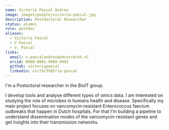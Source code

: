 ```yaml
---
name: Victoria Pascal Andreu
image: images/people/victoria-pascal.jpg
description: Postdoctoral Researcher
status: alumni
role: postdoc
aliases:
  - Victoria Pascal
  - V Pascal
  - V. Pascal 
links:
  email: v.pascalandreu@umcutrecht.nl
  orcid: 0000-0001-9609-9401
  github: victoriapascal
  linkedin: vict%C3%B2ria-pascal
---
```


I'm a Postoctoral researcher in the BioIT group.

I develop tools and analyse different types of omics data. I am interested on studying the role of microbes in humans health and disease. Specifically my main project focuses on vancomycin-resistant Enterococcus faecium outbreaks that happen in Dutch hospitals. For that I'm building a pipeline to understand dissemination modes of the vancomycin-resistant genes and get insights into their transmission networks.
